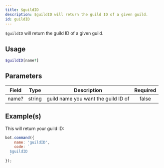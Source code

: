 ```yaml
---
title: $guildID
description: $guildID will return the guild ID of a given guild.
id: guildID
---
```


`$guildID` will return the guild ID of a given guild.

## Usage

```php
$guildID[name?]
```

## Parameters

| Field | Type   | Description                         | Required |
|-------|--------|-------------------------------------|:--------:|
| name? | string | guild name you want the guild ID of |  false   |

## Example(s)

This will return your guild ID:

```javascript
bot.command({
    name: 'guildID',
    code: `
  $guildID
  `
});
```
